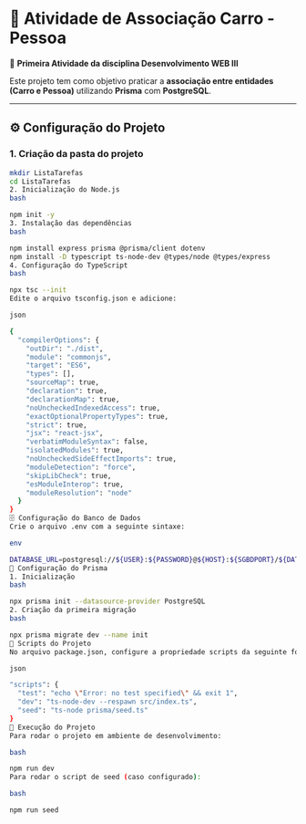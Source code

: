 # 🚗 Atividade de Associação Carro - Pessoa  

📌 **Primeira Atividade da disciplina Desenvolvimento WEB III**  

Este projeto tem como objetivo praticar a **associação entre entidades (Carro e Pessoa)** utilizando **Prisma** com **PostgreSQL**.  

---

## ⚙️ Configuração do Projeto  

### 1. Criação da pasta do projeto  
```bash
mkdir ListaTarefas
cd ListaTarefas
2. Inicialização do Node.js
bash

npm init -y
3. Instalação das dependências
bash

npm install express prisma @prisma/client dotenv
npm install -D typescript ts-node-dev @types/node @types/express
4. Configuração do TypeScript
bash

npx tsc --init
Edite o arquivo tsconfig.json e adicione:

json

{
  "compilerOptions": {
    "outDir": "./dist",
    "module": "commonjs",
    "target": "ES6",
    "types": [],
    "sourceMap": true,
    "declaration": true,
    "declarationMap": true,
    "noUncheckedIndexedAccess": true,
    "exactOptionalPropertyTypes": true,
    "strict": true,
    "jsx": "react-jsx",
    "verbatimModuleSyntax": false,
    "isolatedModules": true,
    "noUncheckedSideEffectImports": true,
    "moduleDetection": "force",
    "skipLibCheck": true,
    "esModuleInterop": true,
    "moduleResolution": "node"
  }
}
🗄️ Configuração do Banco de Dados
Crie o arquivo .env com a seguinte sintaxe:

env

DATABASE_URL=postgresql://${USER}:${PASSWORD}@${HOST}:${SGBDPORT}/${DATABASE}
🔧 Configuração do Prisma
1. Inicialização
bash

npx prisma init --datasource-provider PostgreSQL
2. Criação da primeira migração
bash

npx prisma migrate dev --name init
📜 Scripts do Projeto
No arquivo package.json, configure a propriedade scripts da seguinte forma:

json

"scripts": {
  "test": "echo \"Error: no test specified\" && exit 1",
  "dev": "ts-node-dev --respawn src/index.ts",
  "seed": "ts-node prisma/seed.ts"
}
🚀 Execução do Projeto
Para rodar o projeto em ambiente de desenvolvimento:

bash

npm run dev
Para rodar o script de seed (caso configurado):

bash

npm run seed
